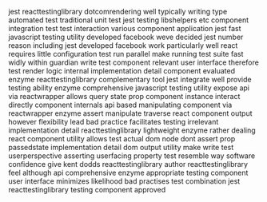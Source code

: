 jest reacttestinglibrary dotcomrendering well typically writing type automated test traditional unit test jest testing libshelpers etc component integration test test interaction various component application jest fast javascript testing utility developed facebook weve decided jest number reason including jest developed facebook work particularly well react requires little configuration test run parallel make running test suite fast widly within guardian write test component relevant user interface therefore test render logic internal implementation detail component evaluated enzyme reacttestinglibrary complementary tool jest integrate well provide testing ability enzyme comprehensive javascript testing utility expose api via reactwrapper allows query state prop component instance interact directly component internals api based manipulating component via reactwrapper enzyme assert manipulate traverse react component output however flexibility lead bad practice facilitates testing irrelevant implementation detail reacttestinglibrary lightweight enzyme rather dealing react component utility allows test actual dom node dont assert prop passedstate implementation detail dom output utility make write test userperspective asserting userfacing property test resemble way software confidence give kent dodds reacttestinglibrary author reacttestinglibrary feel although api comprehensive enzyme appropriate testing component user interface minimizes likelihood bad practises test combination jest reacttestinglibrary testing component approved